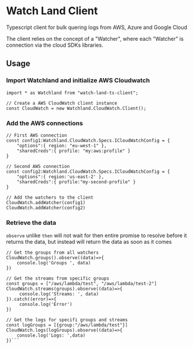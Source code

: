 # Watch Land Client
Typescript client for bulk quering logs from AWS, Azure and Google Cloud

The client relies on the concept of a "Watcher", where each "Watcher" is connection via the cloud SDKs libraries.

## Usage

### Import Watchland and initialize AWS Cloudwatch

```
import * as Watchland from "watch-land-ts-client";

// Create a AWS CloudWatch client instance
const CloudWatch = new Watchland.CloudWatch.Client();
```

### Add the AWS connections
```
// First AWS connection
const config1:Watchland.CloudWatch.Specs.ICloudWatchConfig = {
    "options":{ region: "eu-west-1" },
    "sharedCreds":{ profile: "my:aws:profile" }
}

// Second AWS connection
const config2:Watchland.CloudWatch.Specs.ICloudWatchConfig = {
    "options":{ region:'us-east-2' },
    "sharedCreds":{ profile:"my-second-profile" }
}

// Add the watchers to the client
CloudWatch.addWatcher(config1)
CloudWatch.addWatcher(config2)
```

### Retrieve the data
`observe` unlike `then` will not wait for then entire promise to resolve before it returns 
the data, but instead will return the data as soon as it comes

```
// Get the groups from all watchers
CloudWatch.groups().observe((data)=>{
    console.log('Groups ', data)
})

// Get the streams from specific groups
const groups = ["/aws/lambda/test", "/aws/lambda/test-2"]
CloudWatch.streams(groups).observe((data)=>{
     console.log('Streams: ', data)
}).catch((error)=>{
     console.log('Error')
})

// Get the logs for specifi groups and streams
const logGroups = [{group:"/aws/lambda/test"}]
CloudWatch.logs(logGroups).observe((data)=>{
    console.log('Logs: ',data)
})```
